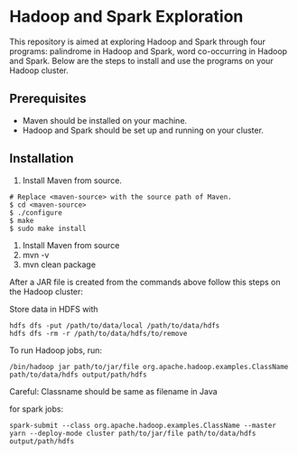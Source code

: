 # Hadoop and Spark Exploration

This repository is aimed at exploring Hadoop and Spark through four programs: palindrome in Hadoop and Spark, word co-occurring in Hadoop and Spark. Below are the steps to install and use the programs on your Hadoop cluster.

## Prerequisites
- Maven should be installed on your machine.
- Hadoop and Spark should be set up and running on your cluster.

## Installation

1. Install Maven from source.

```
# Replace <maven-source> with the source path of Maven.
$ cd <maven-source>
$ ./configure
$ make
$ sudo make install

```

1. Install Maven from source
2. mvn -v
3. mvn clean package

After a JAR file is created from the commands above follow this steps on the Hadoop cluster:

Store data in HDFS with 
```
hdfs dfs -put /path/to/data/local /path/to/data/hdfs
hdfs dfs -rm -r /path/to/data/hdfs/to/remove
```
To run Hadoop jobs, run:
```
/bin/hadoop jar path/to/jar/file org.apache.hadoop.examples.ClassName path/to/data/hdfs output/path/hdfs
```
Careful: Classname should be same as filename in Java

for spark jobs:

```
spark-submit --class org.apache.hadoop.examples.ClassName --master yarn --deploy-mode cluster path/to/jar/file path/to/data/hdfs output/path/hdfs
```